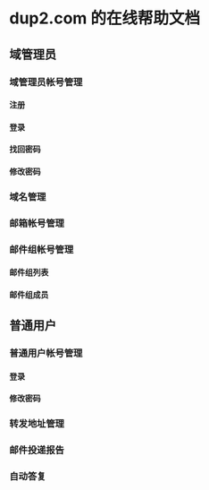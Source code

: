# dup2.com 的在线帮助文档
## 域管理员
### 域管理员帐号管理
#### 注册
#### 登录
#### 找回密码
#### 修改密码
### 域名管理
### 邮箱帐号管理
### 邮件组帐号管理
#### 邮件组列表
#### 邮件组成员
## 普通用户
### 普通用户帐号管理
#### 登录
#### 修改密码
### 转发地址管理
### 邮件投递报告
### 自动答复
